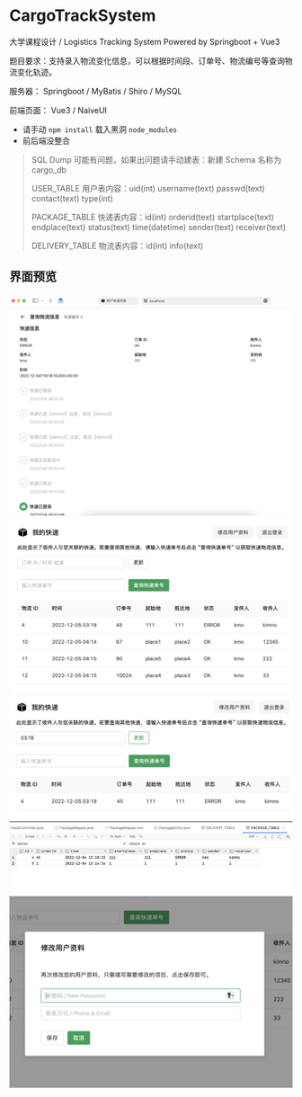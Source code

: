 # CargoTrackSystem
大学课程设计 / Logistics Tracking System Powered by Springboot + Vue3 

题目要求：支持录入物流变化信息，可以根据时间段、订单号、物流编号等查询物流变化轨迹。

服务器： Springboot / MyBatis / Shiro / MySQL

前端页面： Vue3 / NaiveUI

* 请手动 `npm install` 载入黑洞 `node_modules`
* 前后端没整合

> SQL Dump 可能有问题，如果出问题请手动建表：新建 Schema 名称为 cargo_db 
> 
> USER_TABLE 用户表内容：uid(int) username(text) passwd(text) contact(text) type(int) 
> 
> PACKAGE_TABLE 快递表内容：id(int) orderid(text) startplace(text) endplace(text) status(text) time(datetime) sender(text) receiver(text)
> 
> DELIVERY_TABLE 物流表内容：id(int) info(text)

## 界面预览

![](screenshots/1.png)
![](screenshots/2.png)
![](screenshots/3.png)
![](screenshots/4.png)
![](screenshots/5.png)